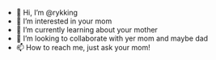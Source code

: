 - 👋 Hi, I’m @rykking
- 👀 I’m interested in your mom
- 🌱 I’m currently learning about your mother
- 💞️ I’m looking to collaborate with yer mom and maybe dad
- 📫 How to reach me, just ask your mom!

<!---
rykking/rykking is a ✨ special ✨ repository because its `README.md` (this file) appears on your GitHub profile.
You can click the Preview link to take a look at your changes.
--->
